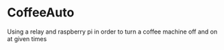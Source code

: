 # CoffeeAuto
Using a relay and raspberry pi in order to turn a coffee machine off and on at given times
